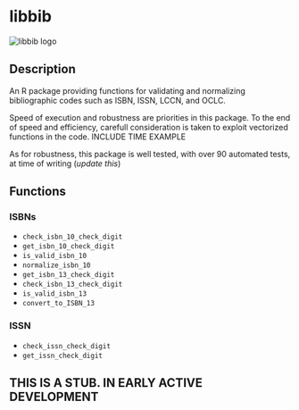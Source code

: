 libbib
===

![libbib logo](http://statethatiamin.onlythisrose.com/libbibsmall.png)

## Description
An R package providing functions for validating and normalizing
bibliographic codes such as ISBN, ISSN, LCCN, and OCLC.

Speed of execution and robustness are priorities in this package.
To the end of speed and efficiency, carefull consideration is taken
to exploit vectorized functions in the code.
INCLUDE TIME EXAMPLE

As for robustness, this package is well tested, with over 90
automated tests, at time of writing (*update this*)

## Functions
### ISBNs
- `check_isbn_10_check_digit`
- `get_isbn_10_check_digit`
- `is_valid_isbn_10`
- `normalize_isbn_10`
- `get_isbn_13_check_digit`
- `check_isbn_13_check_digit`
- `is_valid_isbn_13`
- `convert_to_ISBN_13`
### ISSN
- `check_issn_check_digit`
- `get_issn_check_digit`



## THIS IS A STUB. IN EARLY ACTIVE DEVELOPMENT
